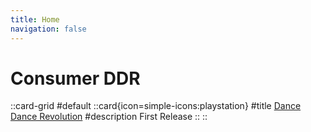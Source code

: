 ```yaml
---
title: Home
navigation: false
---
```


# Consumer DDR

::card-grid
#default
  ::card{icon=simple-icons:playstation}
  #title
  [Dance Dance Revolution](/1st)
  #description
  First Release
  ::
::
